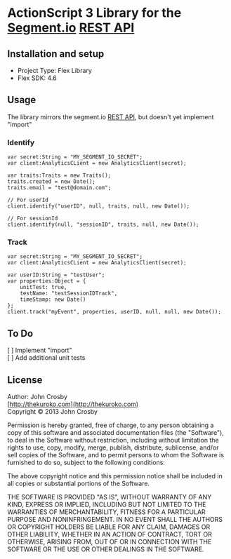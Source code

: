 # ActionScript 3 Library for the [Segment.io](http://segment.io) [REST API](https://segment.io/api/rest)

## Installation and setup  
* Project Type: Flex Library
* Flex SDK: 4.6

## Usage  
The library mirrors the segment.io [REST API](https://segment.io/api/rest), but doesn't yet implement "import"

### Identify  
	var secret:String = "MY_SEGMENT_IO_SECRET";
	var client:AnalyticsCLient = new AnalyticsClient(secret);
	
	var traits:Traits = new Traits();
	traits.created = new Date();
	traits.email = "test@domain.com";
	
	// For userId
	client.identify("userID", null, traits, null, new Date());
	
	// For sessionId
	client.identify(null, "sessionID", traits, null, new Date());

### Track  
	var secret:String = "MY_SEGMENT_IO_SECRET";
	var client:AnalyticsCLient = new AnalyticsClient(secret);
	
	var userID:String = "testUser";
	var properties:Object = {
		unitTest: true,
		testName: "testSessionIDTrack",
		timeStamp: new Date()
	};
	client.track("myEvent", properties, userID, null, null, new Date());


## To Do
[ ] Implement "import"  
[ ] Add additional unit tests  

## License  
Author: John Crosby  
[http://thekuroko.com](http://thekuroko.com)  
Copyright &copy; 2013 John Crosby  

Permission is hereby granted, free of charge, to any person obtaining a copy of this software and associated documentation files (the "Software"), to deal in the Software without restriction, including without limitation the rights to use, copy, modify, merge, publish, distribute, sublicense, and/or sell copies of the Software, and to permit persons to whom the Software is furnished to do so, subject to the following conditions:

The above copyright notice and this permission notice shall be included in all copies or substantial portions of the Software.

THE SOFTWARE IS PROVIDED "AS IS", WITHOUT WARRANTY OF ANY KIND, EXPRESS OR IMPLIED, INCLUDING BUT NOT LIMITED TO THE WARRANTIES OF MERCHANTABILITY, FITNESS FOR A PARTICULAR PURPOSE AND NONINFRINGEMENT. IN NO EVENT SHALL THE AUTHORS OR COPYRIGHT HOLDERS BE LIABLE FOR ANY CLAIM, DAMAGES OR OTHER LIABILITY, WHETHER IN AN ACTION OF CONTRACT, TORT OR OTHERWISE, ARISING FROM, OUT OF OR IN CONNECTION WITH THE SOFTWARE OR THE USE OR OTHER DEALINGS IN THE SOFTWARE.
